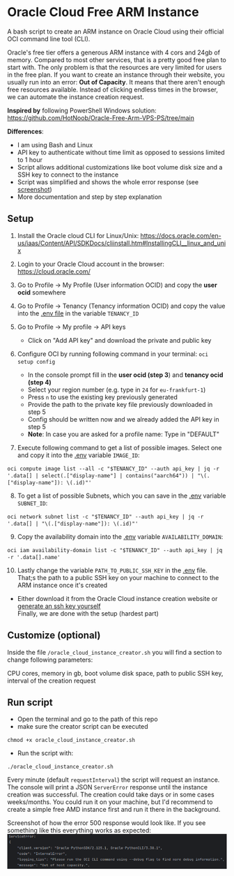 # Oracle Cloud Free ARM Instance
A bash script to create an ARM instance on Oracle Cloud using their official OCI command line tool (CLI).

Oracle's free tier offers a generous ARM instance with 4 cors and 24gb of memory. Compared to most other services, that is a pretty good free plan to start with. The only problem is that the resources are very limited for users in the free plan. If you want to create an instance through their website, you usually run into an error: **Out of Capacity**. It means that there aren't enough free resources available. Instead of clicking endless times in the browser, we can automate the instance creation request.

**Inspired by** following PowerShell Windows solution: https://github.com/HotNoob/Oracle-Free-Arm-VPS-PS/tree/main

**Differences**:
- I am using Bash and Linux
- API key to authenticate without time limit as opposed to sessions limited to 1 hour
- Script allows additional customizations like boot volume disk size and a SSH key to connect to the instance
- Script was simplified and shows the whole error response (see [screenshot](screenshot.png))
- More documentation and step by step explanation

## Setup 
1. Install the Oracle cloud CLI for Linux/Unix: https://docs.oracle.com/en-us/iaas/Content/API/SDKDocs/cliinstall.htm#InstallingCLI__linux_and_unix
2. Login to your Oracle Cloud account in the browser: https://cloud.oracle.com/
3. Go to Profile -> My Profile (User information OCID) and copy the **user ocid** somewhere
4. Go to Profile -> Tenancy (Tenancy information OCID) and copy the value into the [.env file](.env) in the variable `TENANCY_ID`
5. Go to Profile -> My profile -> API keys 
   - Click on "Add API key" and download the private and public key
6. Configure OCI by running following command in your terminal: `oci setup config`
   - In the console prompt fill in the **user ocid (step 3**) and **tenancy ocid (step 4)**
   - Select your region number (e.g. type in `24` for `eu-frankfurt-1`)
   - Press `n` to use the existing key previously generated
   - Provide the path to the private key file previously downloaded in step 5
   - Config should be written now and we already added the API key in step 5
   - **Note**: In case you are asked for a profile name: Type in "DEFAULT"

7. Execute following command to get a list of possible images. Select one and copy it into the [.env](.env) variable `IMAGE_ID`:
```
oci compute image list --all -c "$TENANCY_ID" --auth api_key | jq -r '.data[] | select(.["display-name"] | contains("aarch64")) | "\(.["display-name"]): \(.id)"'
```
8. To get a list of possible Subnets, which you can save in the [.env](.env) variable `SUBNET_ID`:
```
oci network subnet list -c "$TENANCY_ID" --auth api_key | jq -r '.data[] | "\(.["display-name"]): \(.id)"'
```
9. Copy the availability domain into the [.env](.env) variable `AVAILABILITY_DOMAIN`:
```
oci iam availability-domain list -c "$TENANCY_ID" --auth api_key | jq -r '.data[].name'
```
10. Lastly change the variable `PATH_TO_PUBLIC_SSH_KEY` in the [.env](.env) file. That;s the path to a public SSH key on your machine to connect to the ARM instance once it's created
   - Either download it from the Oracle Cloud instance creation website or [generate an ssh key yourself](https://docs.github.com/en/authentication/connecting-to-github-with-ssh/generating-a-new-ssh-key-and-adding-it-to-the-ssh-agent#generating-a-new-ssh-key)  
Finally, we are done with the setup (hardest part)

## Customize (optional)
Inside the file `/oracle_cloud_instance_creator.sh` you will find a section to change following parameters:

CPU cores, memory in gb, boot volume disk space, path to public SSH key, interval of the creation request

## Run script 
- Open the terminal and go to the path of this repo
- make sure the creator script can be executed 
```
chmod +x oracle_cloud_instance_creator.sh
```
- Run the script with:
```
./oracle_cloud_instance_creator.sh
```
Every minute (default `requestInterval`) the script will request an instance. The console will print a JSON `ServerError` response until the instance creation was successful. The creation could take days or in some cases weeks/months. You could run it on your machine, but I'd recommend to create a simple free AMD instance first and run it there in the background.

Screenshot of how the error 500 response would look like. If you see something like this everything works as expected: 
![screenshot](screenshot.png)